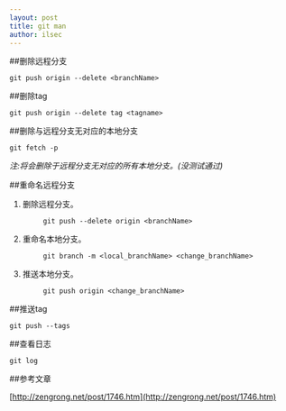 ```yaml
---
layout: post
title: git man
author: ilsec
---
```


##删除远程分支

	git push origin --delete <branchName>

##删除tag

	git push origin --delete tag <tagname>

##删除与远程分支无对应的本地分支

	git fetch -p

*注:将会删除于远程分支无对应的所有本地分支。(没测试通过)*

##重命名远程分支

1. 删除远程分支。

			git push --delete origin <branchName>

2. 重命名本地分支。

			git branch -m <local_branchName> <change_branchName>

3. 推送本地分支。

			git push origin <change_branchName>

##推送tag

	git push --tags

##查看日志

	git log

##参考文章

[http://zengrong.net/post/1746.htm](http://zengrong.net/post/1746.htm)
